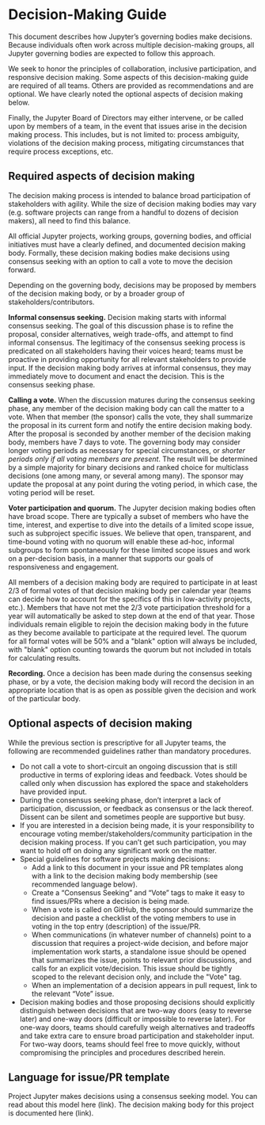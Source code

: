 # Decision-Making Guide

This document describes how Jupyter’s governing bodies make decisions. Because individuals often work across multiple decision-making groups, all Jupyter governing bodies are expected to follow this approach.

We seek to honor the principles of collaboration, inclusive participation, and responsive decision making. Some aspects of this decision-making guide are required of all teams. Others are provided as recommendations and are optional. We have clearly noted the optional aspects of decision making below.

Finally, the Jupyter Board of Directors may either intervene, or be called upon by members of a team, in the event that issues arise in the decision making process. This includes, but is not limited to: process ambiguity, violations of the decision making process, mitigating circumstances that require process exceptions, etc.

## Required aspects of decision making

The decision making process is intended to balance broad participation of stakeholders with agility. While the size of decision making bodies may vary (e.g. software projects can range from a handful to dozens of decision makers), all need to find this balance.

All official Jupyter projects, working groups, governing bodies, and official initiatives must have a clearly defined, and documented decision making body. Formally, these decision making bodies make decisions using consensus seeking with an option to call a vote to move the decision forward.

Depending on the governing body, decisions may be proposed by members of the decision making body, or by a broader group of stakeholders/contributors.

**Informal consensus seeking.** Decision making starts with informal consensus seeking. The goal of this discussion phase is to refine the proposal, consider alternatives, weigh trade-offs, and attempt to find informal consensus. The legitimacy of the consensus seeking process is predicated on all stakeholders having their voices heard; teams must be proactive in providing opportunity for all relevant stakeholders to provide input. If the decision making body arrives at informal consensus, they may immediately move to document and enact the decision. This is the consensus seeking phase.

**Calling a vote.** When the discussion matures during the consensus seeking phase, any member of the decision making body can call the matter to a vote. When that member (the sponsor) calls the vote, they shall summarize the proposal in its current form and notify the entire decision making body. After the proposal is seconded by another member of the decision making body, members have 7 days to vote. The governing body may consider longer voting periods as necessary for special circumstances, or _shorter periods only if all voting members are present_. The result will be determined by a simple majority for binary decisions and ranked choice for multiclass decisions (one among many, or several among many). The sponsor may update the proposal at any point during the voting period, in which case, the voting period will be reset.

**Voter participation and quorum.** The Jupyter decision making bodies often have broad scope. There are typically a subset of members who have the time, interest, and expertise to dive into the details of a limited scope issue, such as subproject specific issues. We believe that open, transparent, and time-bound voting with no quorum will enable these ad-hoc, informal subgroups to form spontaneously for these limited scope issues and work on a per-decision basis, in a manner that supports our goals of responsiveness and engagement.

All members of a decision making body are required to participate in at least 2/3 of formal votes of that decision making body per calendar year (teams can decide how to account for the specifics of this in low-activity projects, etc.). Members that have not met the 2/3 vote participation threshold for a year will automatically be asked to step down at the end of that year. Those individuals remain eligible to rejoin the decision making body in the future as they become available to participate at the required level. The quorum for all formal votes will be 50% and a "blank" option will always be included, with "blank" option counting towards the quorum but not included in totals for calculating results.


**Recording.** Once a decision has been made during the consensus seeking phase, or by a vote, the decision making body will record the decision in an appropriate location that is as open as possible given the decision and work of the particular body.

## Optional aspects of decision making

While the previous section is prescriptive for all Jupyter teams, the following are recommended guidelines rather than mandatory procedures.

- Do not call a vote to short-circuit an ongoing discussion that is still productive in terms of exploring ideas and feedback. Votes should be called only when discussion has explored the space and stakeholders have provided input.
- During the consensus seeking phase, don’t interpret a lack of participation, discussion, or feedback as consensus or the lack thereof. Dissent can be silent and sometimes people are supportive but busy.
- If you are interested in a decision being made, it is your responsibility to encourage voting member/stakeholders/community participation in the decision making process. If you can’t get such participation, you may want to hold off on doing any significant work on the matter.
- Special guidelines for software projects making decisions:
  - Add a link to this document in your issue and PR templates along with a link to the decision making body membership (see recommended language below).
  - Create a “Consensus Seeking” and “Vote” tags to make it easy to find issues/PRs where a decision is being made.
  - When a vote is called on GitHub, the sponsor should summarize the decision and paste a checklist of the voting members to use in voting in the top entry (description) of the issue/PR.
  - When communications (in whatever number of channels) point to a discussion that requires a project-wide decision, and before major implementation work starts, a standalone issue should be opened that summarizes the issue, points to relevant prior discussions, and calls for an explicit vote/decision. This issue should be tightly scoped to the relevant decision only, and include the "Vote" tag.
  - When an implementation of a decision appears in pull request, link to the relevant “Vote” issue.
- Decision making bodies and those proposing decisions should explicitly distinguish between decisions that are two-way doors (easy to reverse later) and one-way doors (difficult or impossible to reverse later). For one-way doors, teams should carefully weigh alternatives and tradeoffs and take extra care to ensure broad participation and stakeholder input. For two-way doors, teams should feel free to move quickly, without compromising the principles and procedures described herein.

## Language for issue/PR template

Project Jupyter makes decisions using a consensus seeking model. You can read about this model here (link). The decision making body for this project is documented here (link).
